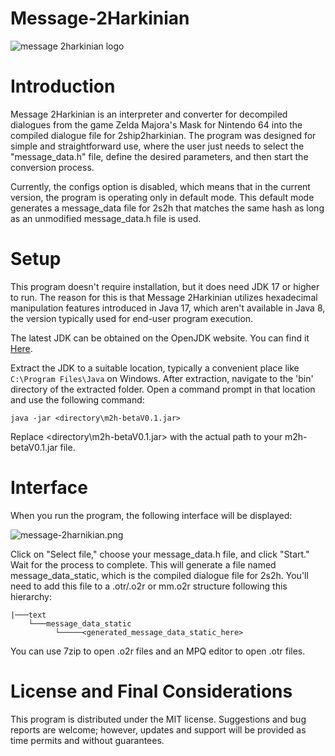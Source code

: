 # Message-2Harkinian

![message 2harkinian logo](https://i.postimg.cc/FRNsY9BY/message.png)

# Introduction

Message 2Harkinian is an interpreter and converter for decompiled dialogues from the game Zelda Majora's Mask for Nintendo 64 into the compiled dialogue file for 2ship2harkinian. The program was designed for simple and straightforward use, where the user just needs to select the "message_data.h" file, define the desired parameters, and then start the conversion process.

Currently, the configs option is disabled, which means that in the current version, the program is operating only in default mode. This default mode generates a message_data file for 2s2h that matches the same hash as long as an unmodified message_data.h file is used.

# Setup

This program doesn't require installation, but it does need JDK 17 or higher to run. The reason for this is that Message 2Harkinian utilizes hexadecimal manipulation features introduced in Java 17, which aren't available in Java 8, the version typically used for end-user program execution.

The latest JDK can be obtained on the OpenJDK website. You can find it [Here](https://jdk.java.net/).

Extract the JDK to a suitable location, typically a convenient place like `C:\Program Files\Java` on Windows. After extraction, navigate to the 'bin' directory of the extracted folder. Open a command prompt in that location and use the following command:

```
java -jar <directory\m2h-betaV0.1.jar>
```

Replace <directory\m2h-betaV0.1.jar> with the actual path to your m2h-betaV0.1.jar file.

# Interface

When you run the program, the following interface will be displayed:

![message-2harnikian.png](https://i.postimg.cc/wvY85hFq/message-2harnikian.png)

Click on "Select file," choose your message_data.h file, and click "Start." Wait for the process to complete. This will generate a file named message_data_static, which is the compiled dialogue file for 2s2h. You'll need to add this file to a .otr/.o2r or mm.o2r structure following this hierarchy:

```
|───text
    └───message_data_static
          └─────<generated_message_data_static_here>

```

You can use 7zip to open .o2r files and an MPQ editor to open .otr files.

# License and Final Considerations

This program is distributed under the MIT license. Suggestions and bug reports are welcome; however, updates and support will be provided as time permits and without guarantees.

